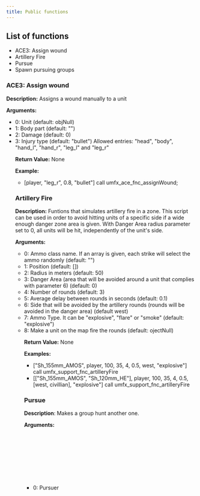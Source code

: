 ```yaml
---
title: Public functions
---
```


## List of functions
- ACE3: Assign wound
- Artillery Fire
- Pursue
- Spawn pursuing groups

### ACE3: Assign wound

**Description:** Assigns a wound manually to a unit

**Arguments:**
- 0: Unit <OBJECT> (default: objNull)
- 1: Body part <STRING> (default: "")
- 2: Damage <NUMBER> (default: 0)
- 3: Injury type <STRING> (default: "bullet")
     Allowed entries: "head", "body", "hand_l", "hand_r", "leg_l" and "leg_r"

**Return Value:** None

**Example:**
- [player, "leg_r", 0.8, "bullet"] call umfx_ace_fnc_assignWound;

### Artillery Fire

**Description:** Funtions that simulates artillery fire in a zone. This script can be used in order to avoid hitting units of a specific
side if a wide enough danger zone area is given. With Danger Area radius parameter set to 0, all units will be hit, independently
of the unit's side.

**Arguments:**
- 0: Ammo class name. If an array is given, each strike will select the ammo randomly <STRING><ARRAY> (default: "")
- 1: Position <ARRAY><OBJECT><LOCATION><GROUP> (default: [])
- 2: Radius in meters <NUMBER> (default: 50)
- 3: Danger Area (area that will be avoided around a unit that complies with parameter 6) <NUMBER> (default: 0)
- 4: Number of rounds <NUMBER> (default: 3)
- 5: Average delay between rounds in seconds <NUMBER> (default: 0.1)
- 6: Side that will be avoided by the artillery rounds (rounds will be avoided in the danger area) <SIDE><ARRAY> (default west)
- 7: Ammo Type. It can be "explosive", "flare" or "smoke" <STRING> (default: "explosive")
- 8: Make a unit on the map fire the rounds <OBJECT> (default: ojectNull)

**Return Value:** None

**Examples:**
- ["Sh_155mm_AMOS", player, 100, 35, 4, 0.5, west, "explosive"] call umfx_support_fnc_artilleryFire
- [["Sh_155mm_AMOS", "Sh_120mm_HE"], player, 100, 35, 4, 0.5, [west, civillian], "explosive"] call umfx_support_fnc_artilleryFire

### Pursue

**Description**: Makes a group hunt another one.

**Arguments:**
- 0: Pursuer <OBJECT><GROUP>
- 1: Pursued <OBJECT><GROUP>
- 2: Radius around the pursued where the pursuer will move at. The smaller, the more precise the pursuer will hunt <NUMBER> (default: 240)
- 3: Timeout used by the pursuer to move to a new position <NUMBER> (default: 30)

**Return Value:** None

**Examples:**
- [cursorTarget, player, 45, 20] call umfx_ai_fnc_pursue

### Spawn pursuing roups

**Description**: Spawns pursuing groups in the given area.

**Arguments:**
- 0: Target <OBJECT, GROUP> (default: objNull)
- 1: Spawn area <MARKER, TRIGGER, LOCATION, ARRAY> (default: [])
- 2: Units <STRING, ARRAY> (default: [])
- 3: Number of groups to spawn. In case an array is given, the number of groups that will be spawned will be
     random between [a,b] <NUMBER, ARRAY> (default: 1)
- 4: Side to spawn <SIDE> (default: east)
- 5: Radius around the pursued where the pursuer will move at. The smaller, the more precise the pursuer will hunt.
    In case an array is given, the radius will be random between [a,b] <NUMBER, ARRAY> (default: 240)
- 6: Timeout used by the pursuer to move to a new position. In case an array is given, the radius will be random
     between [a,b] <NUMBER, ARRAY> (default: 30)
- 7: Spawn delay in seconds <NUMBER> (default: 1)

**Return Value:** None

**Examples:**
- Spawn one group at a random position in the marker "marker"
  `[player, "marker", ["CUP_O_TK_INS_Soldier_GL","CUP_O_TK_INS_Soldier_GL"]] call umfx_ai_fnc_pursuingGroups;`
- Spawn between 1 and four groups at a random position in the marker "marker", the radius will be random between 5 and 15 meters
  `[player, "marker", ["CUP_O_TK_INS_Soldier_GL","CUP_O_TK_INS_Soldier_GL"], [1, 4], east, [5, 15], 30] call umfx_spawn_fnc_pursuingGroups;`
- Spawn one group at the defined area
  `[player, [center, a, b, angle, isRectangle], ["CUP_O_TK_INS_Soldier_GL","CUP_O_TK_INS_Soldier_GL"]] call umfx_ai_fnc_pursuingGroups;`
